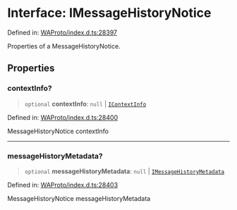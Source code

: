 # Interface: IMessageHistoryNotice

Defined in: [WAProto/index.d.ts:28397](https://github.com/Fokusdotid/bail/blob/3bcafd64e13ba51a595ace0ee7bd2c9c52ab1814/WAProto/index.d.ts#L28397)

Properties of a MessageHistoryNotice.

## Properties

### contextInfo?

> `optional` **contextInfo**: `null` \| [`IContextInfo`](../../../interfaces/IContextInfo.md)

Defined in: [WAProto/index.d.ts:28400](https://github.com/Fokusdotid/bail/blob/3bcafd64e13ba51a595ace0ee7bd2c9c52ab1814/WAProto/index.d.ts#L28400)

MessageHistoryNotice contextInfo

***

### messageHistoryMetadata?

> `optional` **messageHistoryMetadata**: `null` \| [`IMessageHistoryMetadata`](IMessageHistoryMetadata.md)

Defined in: [WAProto/index.d.ts:28403](https://github.com/Fokusdotid/bail/blob/3bcafd64e13ba51a595ace0ee7bd2c9c52ab1814/WAProto/index.d.ts#L28403)

MessageHistoryNotice messageHistoryMetadata
